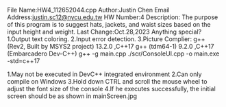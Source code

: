 File Name:HW4_112652044.cpp
Author:Justin Chen
Email Address:justin.sc12@nycu.edu.tw
HW Number:4
Description: The purpose of this program is to suggest hats,
             jackets, and waist sizes based on the input height and weight.
Last Change:Oct.28,2023
Anything special?
1.Output text coloring.
2.Input error detection.
3.Picture
Complier: g++ (Rev2, Built by MSYS2 project) 13.2.0 ,C++17
          g++ (tdm64-1) 9.2.0 ,C++17 (Embarcadero Dev-C++)
g++ -g main.cpp ./scr/ConsoleUI.cpp -o main.exe -std=c++17

1.May not be executed in DevC++ integrated environment
2.Can only compile on Windows
3.Hold down CTRL and scroll the mouse wheel to adjust the font size of the console
4.If he executes successfully, the initial screen should be as shown in mainScreen.jpg